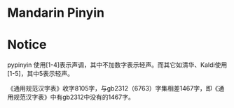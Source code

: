 # Mandarin Pinyin
# Notice
pypinyin 使用[1-4]表示声调，其中不加数字表示轻声。而其它如清华、Kaldi使用[1-5]，其中5表示轻声。

《通用规范汉字表》收字8105字，与gb2312（6763）字集相差1467字，即《通用规范汉字表》中有gb2312中没有的1467字。
